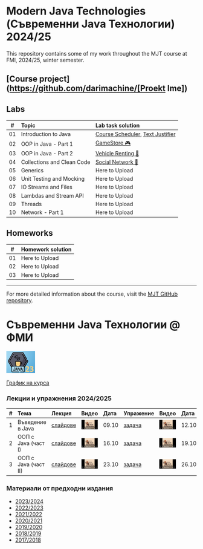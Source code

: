 
 # Modern Java Technologies (Съвременни Java Технологии) 2024/25
 This repository contains some of my work throughout the MJT course at FMI, 2024/25, winter semester.

## [Course project](https://github.com/darimachine/[Proekt Ime])

## Labs
| # | Topic | Lab task solution |
| - | :---- | :---------------- |
| 01 | Introduction to Java | [Course Scheduler](https://github.com/darimachine/Modern-Java-Technologies-FMI/tree/main/01.%20Introduction%20to%20Java/lab/01-course-scheduler), [Text Justifier](https://github.com/darimachine/Modern-Java-Technologies-FMI/tree/main/01.%20Introduction%20to%20Java/lab/02-text-justifier) |
| 02 | OOP in Java - Part 1 | [GameStore 🎮](https://github.com/darimachine/Modern-Java-Technologies-FMI/tree/main/02.%20OOP%20in%20Java%20-%20Part%201/lab) |
| 03 | OOP in Java - Part 2 | [Vehicle Renting 🚗](https://github.com/darimachine/Modern-Java-Technologies-FMI/tree/main/03.%20OOP%20In%20Java%20-%20Part%202/lab) |
| 04 | Collections and Clean Code | [Social Network 💬](https://github.com/darimachine/Modern-Java-Technologies-FMI/tree/main/04.%20Collections%20and%20Clean%20Code/lab) |
| 05 | Generics | Here to Upload |
| 06 | Unit Testing and Mocking | Here to Upload|
| 07 | IO Streams and Files | Here to Upload |
| 08 | Lambdas and Stream API | Here to Upload |
| 09 | Threads | Here to Upload |
| 10 | Network - Part 1 | Here to Upload |

## Homeworks
| # | Homework solution |
| - | :---------------- |
| 01 | Here to Upload |
| 02 | Here to Upload |
| 03 | Here to Upload |

---
 For more detailed information about the course, visit the [MJT GitHub repository](https://github.com/fmi/java-course).
# Съвременни Java Технологии @ ФМИ

<img src="web/images/java-23.png"  width="15%" height="15%">

[График на курса](https://github.com/fmi/java-course/tree/master/docs/00-schedule)

### Лекции и упражнения 2024/2025

| # | Тема | Лекция | Видео | Дата | Упражение | Видео | Дата |
| - | :--- | :----- | :---- | :--- | :-------- | :---- | :--- |
| 1 | Въведение в Java | [слайдове](https://fmi.github.io/java-course/01-intro-to-java/lecture/slides.html) | [![Video](web/images/mjt-on-youtube.png)](https://youtu.be/X1bh5oAggsQ) | 09.10 | [задача](https://github.com/fmi/java-course/tree/master/01-intro-to-java/lab) | [![Video](web/images/mjt-on-youtube.png)](https://youtu.be/Bs3v6fr_qHk) | 12.10 |
| 2 | ООП с Java (част I) | [слайдове](https://fmi.github.io/java-course/02-oop-in-java-i/lecture/slides.html) | [![Video](web/images/mjt-on-youtube.png)](https://youtu.be/nUqYohPFCfE) | 16.10 | [задача](https://github.com/fmi/java-course/tree/master/02-oop-in-java-i/lab) | [![Video](web/images/mjt-on-youtube.png)](https://youtu.be/XMIRX9M9zmI) | 19.10 |
| 3 | ООП с Java (част II) | [слайдове](https://fmi.github.io/java-course/03-oop-in-java-ii/lecture/slides.html) | [![Video](web/images/mjt-on-youtube.png)](https://youtu.be/BwdJJoqO798) | 23.10 | [задача](https://github.com/fmi/java-course/tree/master/03-oop-in-java-ii/lab) | [![Video](web/images/mjt-on-youtube.png)](https://youtu.be/Un5xsZj_5ug) | 26.10 |

### Материали от предходни издания

- [2023/2024](https://github.com/fmi/java-course/tree/mjt-2023-2024)
- [2022/2023](https://github.com/fmi/java-course/tree/mjt-2022-2023)
- [2021/2022](https://github.com/fmi/java-course/tree/mjt-2021-2022)
- [2020/2021](https://github.com/fmi/java-course/tree/mjt-2020-2021)
- [2019/2020](https://github.com/fmi/java-course/tree/mjt-2019-2020)
- [2018/2019](https://github.com/fmi/java-course/tree/mjt-2018-2019)
- [2017/2018](https://github.com/fmi/java-course/tree/mjt-2017-2018)

